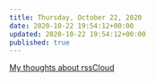 ```yaml
---
title: Thursday, October 22, 2020
date: 2020-10-22 19:54:12+00:00
updated: 2020-10-22 19:54:12+00:00
published: true
---
```


[My thoughts about rssCloud](/my-thoughts-about-rsscloud/)


